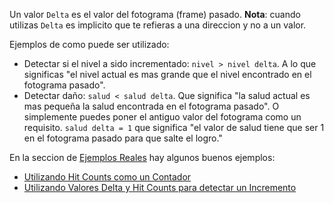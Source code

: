 Un valor `Delta` es el valor del fotograma (frame) pasado. **Nota**: cuando utilizas `Delta` es implicito que te refieras a una direccion y no a un valor.

Ejemplos de como puede ser utilizado:

- Detectar si el nivel a sido incrementado: `nivel > nivel delta`. A lo que significas "el nivel actual es mas grande que el nivel encontrado en el fotograma pasado".
- Detectar daño: `salud < salud delta`. Que significa "la salud actual es mas pequeña la salud encontrada en el fotograma pasado". O simplemente puedes poner el antiguo valor del fotograma como un requisito. `salud delta = 1` que significa "el valor de salud tiene que ser 1 en el fotograma pasado para que salte el logro."

En la seccion de [Ejemplos Reales](/es/developer-docs/real-examples.html) hay algunos buenos ejemplos:

- [Utilizando Hit Counts como un Contador](/es/developer-docs/real-examples/using-hit-counts-as-a-timer.html)
- [Utilizando Valores Delta y Hit Counts para detectar un Incremento](/es/developer-docs/real-examples/using-delta-values-and-hit-counts-to-detect-an-increment.html)
